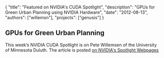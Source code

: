{
	"title": "Featured on NVIDIA's CUDA Spotlight",
	"description": "GPUs for Green Urban Planning using NVIDIA Hardware",
	"date": "2012-08-13",
	"authors": ["willemsn"],
	"projects": ["genusis"]
}

GPUs for Green Urban Planning
-----------------------------

This week’s NVIDIA CUDA Spotlight is on Pete Willemsen of the
University of Minnesota Duluth.  The article is posted [on NVIDIA's Spotlight Webpages](http://www.nvidia.com/content/cuda/spotlights/pete-willemsen-uminn-duluth.html)
